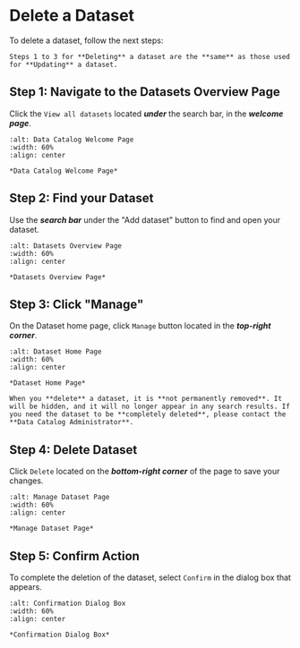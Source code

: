# Delete a Dataset
To delete a dataset, follow the next steps:

 ```{tip} 
 Steps 1 to 3 for **Deleting** a dataset are the **same** as those used for **Updating** a dataset.
```

## Step 1: Navigate to the Datasets Overview Page
Click the `View all datasets` located ***under*** the search bar, in the ***welcome page***.


```{figure} ../../../_static/images/homepage_view_all_datasets.png
:alt: Data Catalog Welcome Page
:width: 60%
:align: center

*Data Catalog Welcome Page*

```


## Step 2: Find your Dataset 
Use the ***search bar*** under the "Add dataset" button to find and open your dataset.


```{figure} ../../../_static/images/search_datasets.png
:alt: Datasets Overview Page
:width: 60%
:align: center

*Datasets Overview Page*

```

## Step 3: Click "Manage" 
On the Dataset home page, click `Manage` button located in the ***top-right corner***.


```{figure} ../../../_static/images/manage_button_dataset.png
:alt: Dataset Home Page
:width: 60%
:align: center

*Dataset Home Page*

```


```{note}
When you **delete** a dataset, it is **not permanently removed**. It will be hidden, and it will no longer appear in any search results. If you need the dataset to be **completely deleted**, please contact the **Data Catalog Administrator**.
```

## Step 4: Delete Dataset
Click `Delete` located on the ***bottom-right corner*** of the page to save your changes.

```{figure} ../../../_static/images/delete_dataset_button.png
:alt: Manage Dataset Page
:width: 60%
:align: center

*Manage Dataset Page*

```

## Step 5: Confirm Action
To complete the deletion of the dataset, select `Confirm` in the dialog box that appears.

```{figure} ../../../_static/images/confirm_deletion.png
:alt: Confirmation Dialog Box
:width: 60%
:align: center

*Confirmation Dialog Box*

```
